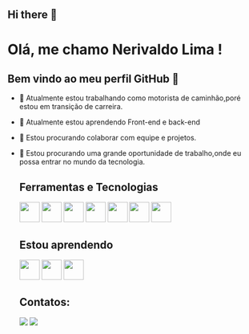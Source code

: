 ## Hi there 👋

<!--
**LimaNerivaldo/LimaNerivaldo** is a ✨ _special_ ✨ repository because its `README.md` (this file) appears on your GitHub profile.

Here are some ideas to get you started:

- 🔭 I’m currently working on ...
- 🌱 I’m currently learning ...
- 👯 I’m looking to collaborate on ...
- 🤔 I’m looking for help with ...
- 💬 Ask me about ...
- 📫 How to reach me: ...
- 😄 Pronouns: ...
- ⚡ Fun fact: ...
-->
# Olá, me chamo Nerivaldo Lima !
## Bem vindo ao meu perfil GitHub 👋
- 🔭 Atualmente estou trabalhando como motorista de caminhão,poré estou em transição de carreira.
- 🌱 Atualmente estou aprendendo Front-end e back-end
- 👯 Estou procurando colaborar com equipe e projetos.
- 🤔 Estou procurando uma grande oportunidade de trabalho,onde eu possa entrar no mundo da tecnologia.
  ## Ferramentas e Tecnologias
  <img loading="lazy" src="https://cdn.jsdelivr.net/gh/devicons/devicon/icons/git/git-original.svg" width="40" height="40"/>
  <img loading="lazy" src="https://cdn.jsdelivr.net/gh/devicons/devicon@latest/icons/html5/html5-original.svg" width="40" height="40" />
  <img loading="lazy" src="https://cdn.jsdelivr.net/gh/devicons/devicon@latest/icons/css3/css3-original.svg" width="40" height="40" />
  <img loading="lazy" src="https://cdn.jsdelivr.net/gh/devicons/devicon@latest/icons/figma/figma-original.svg" width="40" height="40" />
  <img loading="lazy" src="https://cdn.jsdelivr.net/gh/devicons/devicon@latest/icons/github/github-original-wordmark.svg" width="40" height="40" />
  <img loading="lazy" src="https://cdn.jsdelivr.net/gh/devicons/devicon@latest/icons/javascript/javascript-original.svg" width="40" height="40"  />
  <img loading="lazy" src="https://cdn.jsdelivr.net/gh/devicons/devicon@latest/icons/powershell/powershell-original.svg"  width="40" height="40"  />

  ## Estou aprendendo
    <img loading="lazy" src="https://cdn.jsdelivr.net/gh/devicons/devicon@latest/icons/react/react-original.svg" width="40" height="40" />
    <img loading="lazy" src="https://cdn.jsdelivr.net/gh/devicons/devicon@latest/icons/javascript/javascript-original.svg" width="40" height="40"  />
    <img loading="lazy" src="https://cdn.jsdelivr.net/gh/devicons/devicon@latest/icons/nodejs/nodejs-original.svg" width="40" height="40" />
          

    ## Contatos:
  <a href = "mailto:limaphp43@gmail"><img loading="lazy" src="https://img.shields.io/badge/Gmail-D14836?style=for-the-badge&logo=gmail&logoColor=white" target="_blank"></a>
  <a href="https://www.linkedin.com/in/https://www.linkedin.com/in/nerivaldo-lima-9a3687b2/" target="_blank"><img loading="lazy" src="https://img.shields.io/badge/-LinkedIn-%230077B5?style=for-the-badge&logo=linkedin&logoColor=white" target="_blank"></a>   

